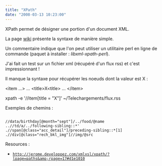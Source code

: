 ```yaml
---
title: "XPath"
date: "2008-03-13 10:23:00"
---
```

XPath permet de désigner une portion d'un document XML.

La page [wiki](http://fr.wikipedia.org/wiki/XPath) présente la syntaxe de manière simple.

Un commentaire indique que l'on peut utiliser un utilitaire perl en ligne de commande (paquet à installer : <span style="font-style: italic;">libxml-xpath-perl</span>).

J'ai fait un test sur un fichier xml (récupéré d'un flux rss) et c'est impressionnant !

Il manque la syntaxe pour récupérer les noeuds dont la valeur est X :

&lt;item ...&gt;
...
&lt;title&gt;X&lt;title&gt;
...
&lt;/item&gt;

xpath -e '//item[title = "X"]' ~/Telechargements/flux.rss

Exemples de chemins :
<pre><code>
//data/birthday[@month="sept"]/../food/@name
..//td/a/../following-sibling::*'
.//span[@class="acc_detail"]/preceding-sibling::*[1]
.//div[@class="rech_bkl_img"]//img/@src</code></pre>

Resources :
-  <a href="http://jerome.developpez.com/xmlxsl/xpath/?lpage=paths&amp;rpage=17#d1e1010"><code>http://jerome.developpez.com/xmlxsl/xpath/?lpage=paths&amp;rpage=17#d1e1010</code></a><code>


<span style="font-family: courier new;"></span></code>
<a href="http://developer.mozilla.org/fr/docs/XPath:Fonctions"></a>
